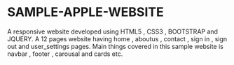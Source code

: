 # SAMPLE-APPLE-WEBSITE
A responsive website developed using HTML5 , CSS3 , BOOTSTRAP and JQUERY. 
A 12 pages website having home , aboutus , contact , sign in , sign out and user_settings pages. Main things covered in this sample website is navbar , footer , carousal and cards etc.
